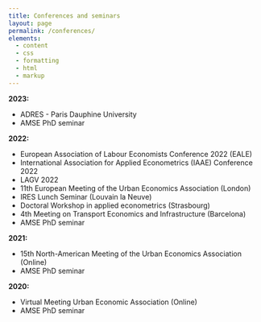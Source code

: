 ```yaml
---
title: Conferences and seminars
layout: page
permalink: /conferences/
elements:
  - content
  - css
  - formatting
  - html
  - markup  
---
```



**2023:**
  * ADRES - Paris Dauphine University
  * AMSE PhD seminar
  
**2022:** 
  * European Association of Labour Economists Conference 2022 (EALE)
  * International Association for Applied Econometrics (IAAE) Conference 2022
  * LAGV 2022
  * 11th European Meeting of the Urban Economics Association (London)
  * IRES Lunch Seminar (Louvain la Neuve)
  * Doctoral Workshop in applied econometrics (Strasbourg)
  * 4th Meeting on Transport Economics and Infrastructure (Barcelona)
  * AMSE PhD seminar
  
**2021:**
  * 15th North-American Meeting of the Urban Economics Association (Online)
  * AMSE PhD seminar
  
**2020:**
  * Virtual Meeting Urban Economic Association (Online)
  * AMSE PhD seminar
